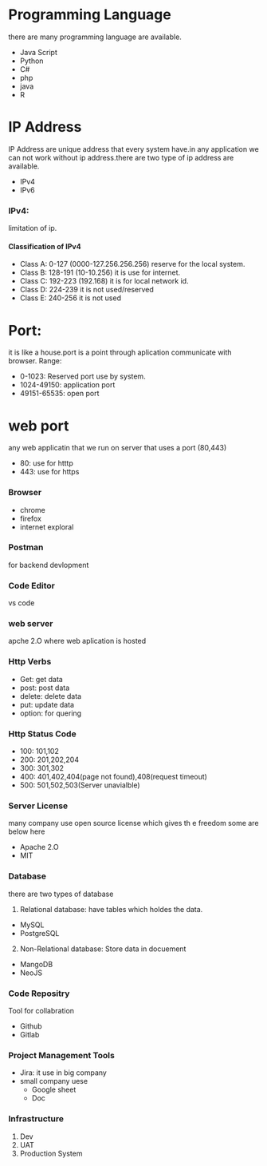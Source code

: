 # Programming Language
there are many programming language are available.
- Java Script
- Python
- C#
- php
- java
- R
# IP Address
IP Address are unique address that every system have.in any application we can not work without ip address.there are two type of ip address are available.
- IPv4
- IPv6
### IPv4: 
limitation of ip.
#### Classification of IPv4
- Class A: 0-127 (0000-127.256.256.256) reserve for the local system.
- Class B: 128-191 (10-10.256) it is use for internet.
- Class C: 192-223 (192.168) it is for local network id.
- Class D: 224-239 it is not used/reserved
- Class E: 240-256 it is not used
# Port: 
it is like a house.port is a point through aplication communicate with browser.
Range:
- 0-1023: Reserved port use by system.
- 1024-49150: application port
- 49151-65535: open port
# web port
any web applicatin that we run on server that uses a port (80,443)
- 80: use for htttp
- 443: use for https
### Browser
- chrome
- firefox
- internet exploral
### Postman
for backend devlopment
### Code Editor
vs code
### web server
apche 2.O
where web aplication is hosted
### Http Verbs
- Get: get data
- post: post data
- delete: delete data
- put: update data
- option: for quering
### Http Status Code
- 100: 101,102
- 200: 201,202,204
- 300: 301,302
- 400: 401,402,404(page not found),408(request timeout)
- 500: 501,502,503(Server unavialble)
### Server License
many company use open source license which gives th e freedom some are below here
- Apache 2.O
- MIT
### Database
there are two types of database
1. Relational database: have tables which holdes the data.
- MySQL
- PostgreSQL
2. Non-Relational database: Store data in docuement
- MangoDB
- NeoJS
### Code Repositry
Tool for collabration
- Github
- Gitlab
### Project Management Tools
- Jira: it use in big company
- small company uese 
  - Google sheet
  - Doc 
### Infrastructure
1. Dev
2. UAT
3. Production System 
